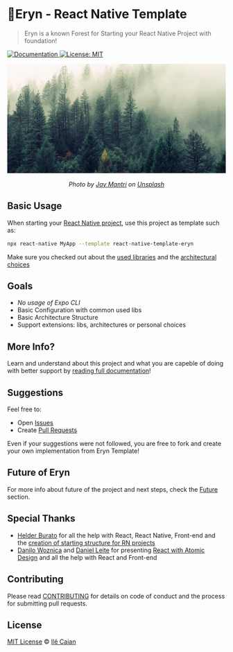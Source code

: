 # 🌲Eryn - React Native Template

> Eryn is a known Forest for Starting your React Native Project with foundation!

<p>
  <a href="https://caiangums.github.io/react-native-template-eryn/">
    <img alt="Documentation" src="https://img.shields.io/badge/documentation-yes-brightgreen.svg" target="_blank" />
  </a>
  <a href="https://github.com/caiangums/react-native-template-eryn/blob/main/LICENSE">
    <img alt="License: MIT" src="https://img.shields.io/badge/License-MIT-yellow.svg" target="_blank" />
  </a>
</p>

![Eryn](./assets/eryn.jpg)

<p align="center" style="font-style: italic;">Photo by <a href="https://unsplash.com/@jaymantri?utm_source=unsplash&amp;utm_medium=referral&amp;utm_content=creditCopyText">Jay Mantri</a> on <a href="https://unsplash.com/?utm_source=unsplash&amp;utm_medium=referral&amp;utm_content=creditCopyText">Unsplash</a></p>

## Basic Usage

When starting your [React Native project](https://reactnative.dev/), use this project as template such as:

```sh
npx react-native MyApp --template react-native-template-eryn
```

Make sure you checked out about the [used libraries](/libs) and the [architectural choices](/usage)

## Goals

- _No usage of Expo CLI_
- Basic Configuration with common used libs
- Basic Architecture Structure
- Support extensions: libs, architectures or personal choices

## More Info?

Learn and understand about this project and what you are capeble of doing with better support by [reading full documentation](https://caiangums.github.io/react-native-template-eryn)!

## Suggestions

Feel free to:

- Open [Issues](https://github.com/caiangums/react-native-template-eryn/issues)
- Create [Pull Requests](https://github.com/caiangums/react-native-template-eryn/pulls)

Even if your suggestions were not followed, you are free to fork and create your own implementation from Eryn Template!

## Future of Eryn

For more info about future of the project and next steps, check the [Future](/future) section.

## Special Thanks

- [Helder Burato](https://github.com/helderburato) for all the help with React, React Native, Front-end and the [creation of starting structure for RN projects](https://cheesecakelabs.com/br/blog/efficient-way-structure-react-native-projects/)
- [Danilo Woznica](https://github.com/danilowoz) and [Daniel Leite](https://github.com/dleitee) for presenting [React with Atomic Design](https://danilowoz.com/blog/atomic-design-with-react) and all the help with React and Front-end

## Contributing

Please read [CONTRIBUTING](https://github.com/react-native-template-eryn/blob/main/CONTRIBUTING) for details on code of conduct and the process for submitting pull requests.

## License

[MIT License](https://github.com/react-native-template-eryn/blob/main/LICENSE) © [Ilê Caian](https://github.com/caiangums)
